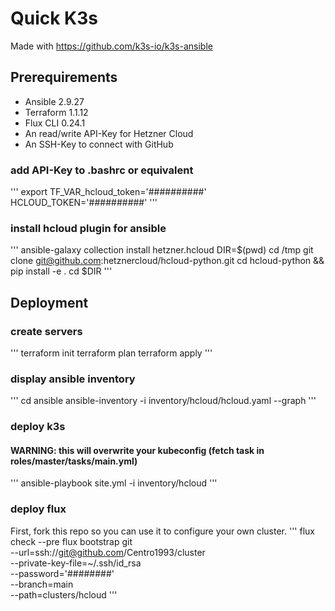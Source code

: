 # Quick K3s

Made with https://github.com/k3s-io/k3s-ansible

## Prerequirements
- Ansible 2.9.27
- Terraform 1.1.12
- Flux CLI 0.24.1
- An read/write API-Key for Hetzner Cloud
- An SSH-Key to connect with GitHub

### add API-Key to .bashrc or equivalent
'''
export TF_VAR_hcloud_token='##########' HCLOUD_TOKEN='##########'
'''

### install hcloud plugin for ansible
'''
ansible-galaxy collection install hetzner.hcloud
DIR=$(pwd)
cd /tmp
git clone git@github.com:hetznercloud/hcloud-python.git
cd hcloud-python && pip install -e .
cd $DIR
'''

## Deployment
### create servers
'''
terraform init
terraform plan
terraform apply
'''

### display ansible inventory
'''
cd ansible
ansible-inventory -i inventory/hcloud/hcloud.yaml --graph
'''

### deploy k3s
#### WARNING: this will overwrite your kubeconfig (fetch task in roles/master/tasks/main.yml)
'''
ansible-playbook site.yml -i inventory/hcloud
'''

### deploy flux
First, fork this repo so you can use it to configure your own cluster.
'''
flux check --pre
flux bootstrap git \
  --url=ssh://git@github.com/Centro1993/cluster \
  --private-key-file=~/.ssh/id_rsa \
  --password='########' \
  --branch=main \
  --path=clusters/hcloud
'''